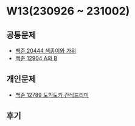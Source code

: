 # W13(230926 ~ 231002)

## 공통문제
- [백준 20444 색종이와 가위](https://www.acmicpc.net/problem/20444)
- [백준 12904 A와 B](https://www.acmicpc.net/problem/12904)

## 개인문제
- [백준 12789 도키도키 간식드리미](https://www.acmicpc.net/problem/12789)
<!-- - [백준 17103 골드바흐 파티션](https://www.acmicpc.net/problem/17103) -->
<!-- - [백준 25192 인사성 밝은 곰곰이](https://www.acmicpc.net/problem/25192) -->

## 후기
<!-- 이번 문제 중 리모컨이 생각하기 많이 까다로웠다. 계속 오류를 해결하기 바빴고, 알고보니 정수 리스트와 문자열을 비교하고 있었다. -->
<!-- 앞으로는 이런 부분을 많이 신경써야 겠다. -->